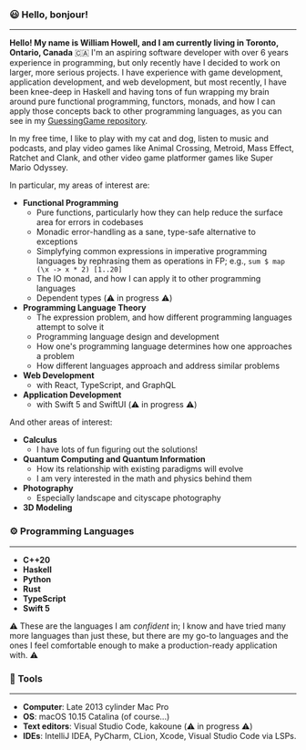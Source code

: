 ### 😃 Hello, bonjour!
----
  **Hello! My name is William Howell, and I am currently living in Toronto, Ontario, Canada** 🇨🇦 I'm an aspiring software developer with over 6 years experience in programming, but only recently have I decided to work on larger, more serious projects. I have experience with game development, application development, and web development, but most recently, I have been knee-deep in Haskell and having tons of fun wrapping my brain around pure functional programming, functors, monads, and how I can apply those concepts back to other programming languages, as you can see in my [GuessingGame repository](https://github.com/willowell/Guessing-Game).
  
  In my free time, I like to play with my cat and dog, listen to music and podcasts, and play video games like Animal Crossing, Metroid, Mass Effect, Ratchet and Clank, and other video game platformer games like Super Mario Odyssey. 
  
In particular, my areas of interest are:
* **Functional Programming**
  * Pure functions, particularly how they can help reduce the surface area for errors in codebases
  * Monadic error-handling as a sane, type-safe alternative to exceptions
  * Simplyfying common expressions in imperative programming languages by rephrasing them as operations in FP; e.g., `sum $ map (\x -> x * 2) [1..20]`
  * The IO monad, and how I can apply it to other programming languages
  * Dependent types (⚠️ in progress ⚠️)
* **Programming Language Theory**
  * The expression problem, and how different programming languages attempt to solve it
  * Programming language design and development
  * How one's programming language determines how one approaches a problem
  * How different languages approach and address similar problems
* **Web Development** 
  * with React, TypeScript, and GraphQL
* **Application Development** 
  * with Swift 5 and SwiftUI (⚠️ in progress ⚠️)

And other areas of interest:
* **Calculus**
  * I have lots of fun figuring out the solutions!
* **Quantum Computing and Quantum Information**
  * How its relationship with existing paradigms will evolve
  * I am very interested in the math and physics behind them
* **Photography**
  * Especially landscape and cityscape photography
* **3D Modeling**
  
  
### ⚙️ Programming Languages
----
* **C++20**
* **Haskell**
* **Python**
* **Rust**
* **TypeScript**
* **Swift 5**

⚠️ These are the languages I am *confident* in; I know and have tried many more languages than just these, but there are my go-to languages and the ones I feel comfortable enough to make a production-ready application with. ⚠️

### 🧰 Tools
----
* **Computer**: Late 2013 cylinder Mac Pro
* **OS**: macOS 10.15 Catalina (of course...)
* **Text editors**: Visual Studio Code, kakoune (⚠️ in progress ⚠️)
* **IDEs**: IntelliJ IDEA, PyCharm, CLion, Xcode, Visual Studio Code via LSPs.
